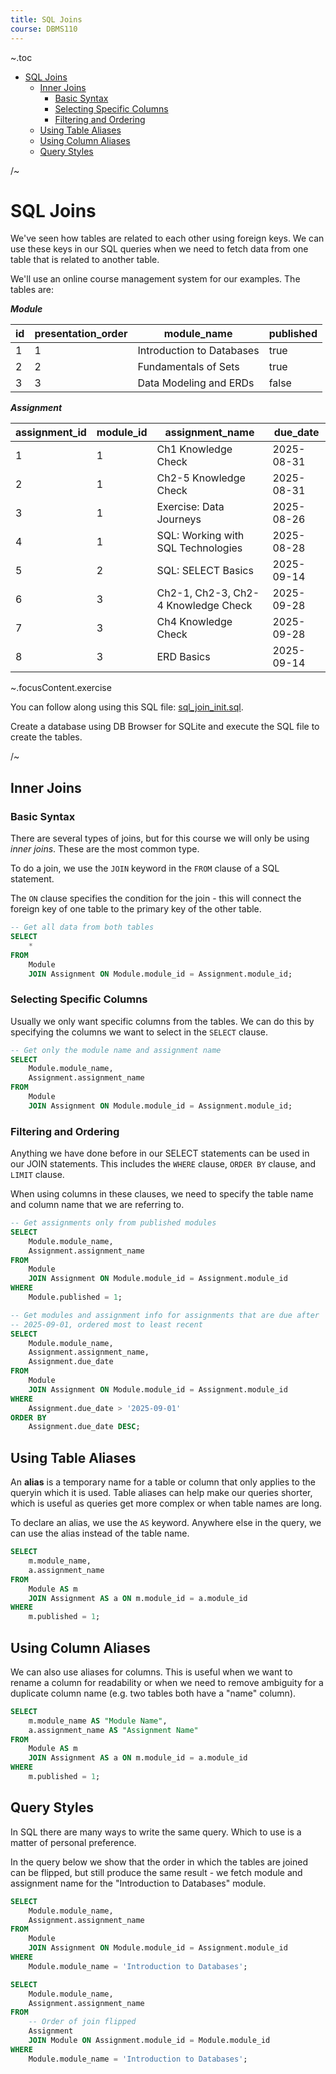 ```yaml
---
title: SQL Joins
course: DBMS110
---
```


~.toc

- [SQL Joins](#sql-joins)
  - [Inner Joins](#inner-joins)
    - [Basic Syntax](#basic-syntax)
    - [Selecting Specific Columns](#selecting-specific-columns)
    - [Filtering and Ordering](#filtering-and-ordering)
  - [Using Table Aliases](#using-table-aliases)
  - [Using Column Aliases](#using-column-aliases)
  - [Query Styles](#query-styles)

/~

# SQL Joins

We've seen how tables are related to each other using foreign keys. We can use these keys in our SQL queries when we need to fetch data from one table that is related to another table.

We'll use an online course management system for our examples. The tables are:

**_Module_**

| id  | presentation_order | module_name               | published |
| --- | ------------------ | ------------------------- | --------- |
| 1   | 1                  | Introduction to Databases | true      |
| 2   | 2                  | Fundamentals of Sets      | true      |
| 3   | 3                  | Data Modeling and ERDs    | false     |

**_Assignment_**

| assignment_id | module_id | assignment_name                     | due_date   |
| ------------- | --------- | ----------------------------------- | ---------- |
| 1             | 1         | Ch1 Knowledge Check                 | 2025-08-31 |
| 2             | 1         | Ch2-5 Knowledge Check               | 2025-08-31 |
| 3             | 1         | Exercise: Data Journeys             | 2025-08-26 |
| 4             | 1         | SQL: Working with SQL Technologies  | 2025-08-28 |
| 5             | 2         | SQL: SELECT Basics                  | 2025-09-14 |
| 6             | 3         | Ch2-1, Ch2-3, Ch2-4 Knowledge Check | 2025-09-28 |
| 7             | 3         | Ch4 Knowledge Check                 | 2025-09-28 |
| 8             | 3         | ERD Basics                          | 2025-09-14 |

~.focusContent.exercise

You can follow along using this SQL file: [sql_join_init.sql](sql_files/sql_join_init.sql).

Create a database using DB Browser for SQLite and execute the SQL file to create the tables.

/~

## Inner Joins

### Basic Syntax

There are several types of joins, but for this course we will only be using _inner joins_. These are the most common type.

To do a join, we use the `JOIN` keyword in the `FROM` clause of a SQL statement.

The `ON` clause specifies the condition for the join - this will connect the foreign key of one table to the primary key of the other table.

```sql
-- Get all data from both tables
SELECT
    *
FROM
    Module
    JOIN Assignment ON Module.module_id = Assignment.module_id;
```

### Selecting Specific Columns

Usually we only want specific columns from the tables. We can do this by specifying the columns we want to select in the `SELECT` clause.

```sql
-- Get only the module name and assignment name
SELECT
    Module.module_name,
    Assignment.assignment_name
FROM
    Module
    JOIN Assignment ON Module.module_id = Assignment.module_id;
```

### Filtering and Ordering

Anything we have done before in our SELECT statements can be used in our JOIN statements. This includes the `WHERE` clause, `ORDER BY` clause, and `LIMIT` clause.

When using columns in these clauses, we need to specify the table name and column name that we are referring to.

```sql
-- Get assignments only from published modules
SELECT
    Module.module_name,
    Assignment.assignment_name
FROM
    Module
    JOIN Assignment ON Module.module_id = Assignment.module_id
WHERE
    Module.published = 1;
```

```sql
-- Get modules and assignment info for assignments that are due after
-- 2025-09-01, ordered most to least recent
SELECT
    Module.module_name,
    Assignment.assignment_name,
    Assignment.due_date
FROM
    Module
    JOIN Assignment ON Module.module_id = Assignment.module_id
WHERE
    Assignment.due_date > '2025-09-01'
ORDER BY
    Assignment.due_date DESC;
```

## Using Table Aliases

An **alias** is a temporary name for a table or column that only applies to the queryin which it is used. Table aliases can help make our queries shorter, which is useful as queries get more complex or when table names are long.

To declare an alias, we use the `AS` keyword. Anywhere else in the query, we can use the alias instead of the table name.

```sql
SELECT
    m.module_name,
    a.assignment_name
FROM
    Module AS m
    JOIN Assignment AS a ON m.module_id = a.module_id
WHERE
    m.published = 1;
```

## Using Column Aliases

We can also use aliases for columns. This is useful when we want to rename a column for readability or when we need to remove ambiguity for a duplicate column name (e.g. two tables both have a "name" column).

```sql
SELECT
    m.module_name AS "Module Name",
    a.assignment_name AS "Assignment Name"
FROM
    Module AS m
    JOIN Assignment AS a ON m.module_id = a.module_id
WHERE
    m.published = 1;
```

## Query Styles

In SQL there are many ways to write the same query. Which to use is a matter of personal preference.

In the query below we show that the order in which the tables are joined can be flipped, but still produce the same result - we fetch module and assignment name for the "Introduction to Databases" module.

```sql
SELECT
    Module.module_name,
    Assignment.assignment_name
FROM
    Module
    JOIN Assignment ON Module.module_id = Assignment.module_id
WHERE
    Module.module_name = 'Introduction to Databases';
```

```sql
SELECT
    Module.module_name,
    Assignment.assignment_name
FROM
    -- Order of join flipped
    Assignment
    JOIN Module ON Assignment.module_id = Module.module_id
WHERE
    Module.module_name = 'Introduction to Databases';
```
